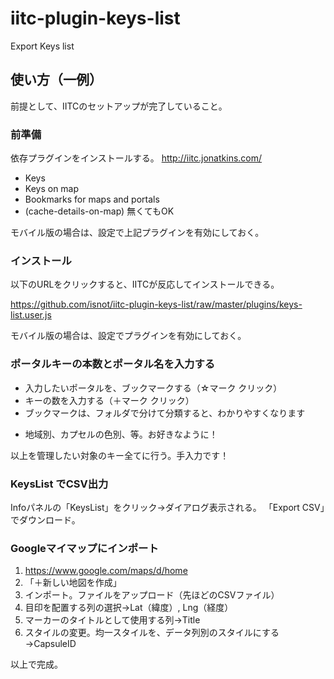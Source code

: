 # iitc-plugin-keys-list
Export Keys list

## 使い方（一例）

前提として、IITCのセットアップが完了していること。

### 前準備

依存プラグインをインストールする。 http://iitc.jonatkins.com/

* Keys
* Keys on map
* Bookmarks for maps and portals
* (cache-details-on-map) 無くてもOK

モバイル版の場合は、設定で上記プラグインを有効にしておく。

### インストール

以下のURLをクリックすると、IITCが反応してインストールできる。

https://github.com/isnot/iitc-plugin-keys-list/raw/master/plugins/keys-list.user.js

モバイル版の場合は、設定でプラグインを有効にしておく。

### ポータルキーの本数とポータル名を入力する

* 入力したいポータルを、ブックマークする（☆マーク クリック）
* キーの数を入力する（＋マーク クリック）
* ブックマークは、フォルダで分けて分類すると、わかりやすくなります
 + 地域別、カプセルの色別、等。お好きなように！

以上を管理したい対象のキー全てに行う。手入力です！

### KeysList でCSV出力

Infoパネルの「KeysList」をクリック→ダイアログ表示される。
「Export CSV」でダウンロード。

### Googleマイマップにインポート

1. https://www.google.com/maps/d/home
2. 「＋新しい地図を作成」
3. インポート。ファイルをアップロード（先ほどのCSVファイル）
4. 目印を配置する列の選択→Lat（緯度）, Lng（経度）
5. マーカーのタイトルとして使用する列→Title
6. スタイルの変更。均一スタイルを、データ列別のスタイルにする→CapsuleID

以上で完成。
